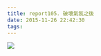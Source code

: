 ```yaml
---
title: report105. 破壞氣氛之後
date: 2015-11-26 22:42:30
tags:
---
```

![](https://i.loli.net/2017/12/25/5a4117b3c1278.jpg)

